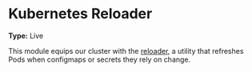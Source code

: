 # Kubernetes Reloader

**Type:** Live

This module equips our cluster with the [reloader](https://github.com/stakater/Reloader), a utility that refreshes Pods when configmaps or secrets they rely on change.